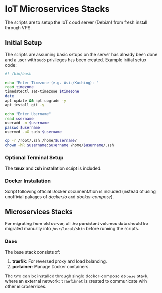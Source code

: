 # IoT Microservices Stacks
The scripts are to setup the IoT cloud server (Debian) from fresh install through VPS.

## Initial Setup
The scripts are assuming basic setups on the server has already been done and a user with `sudo` privileges has been created. Example initial setup code:
```bash
#! /bin/bash

echo "Enter Timezone (e.g. Asia/Kuching): "
read timezone
timedatectl set-timezone $timezone
date
apt update && apt upgrade -y
apt install git -y

echo "Enter Username"
read username
useradd -m $username
passwd $username
usermod -aG sudo $username

cp -r /root/.ssh /home/$username/
chown -hR $username:$username /home/$username/.ssh
```

### Optional Terminal Setup
The **tmux** and **zsh** installation script is included.

### Docker Installation
Script following official Docker documentation is included (instead of using unofficial pakages of *docker.io* and *docker-compose*).

## Microservices Stacks
For migrating from old server, all the persistent volumes data should be migrated manually into `/usr/local/sbin` before running the scripts.

### Base
The base stack consists of:
1. **traefik**: For reversed proxy and load balancing.
2. **portainer**: Manage Docker containers.

The two can be installed through single docker-compose as `base` stack, where an external network: `traefiknet` is created to communicate with other microservices.
